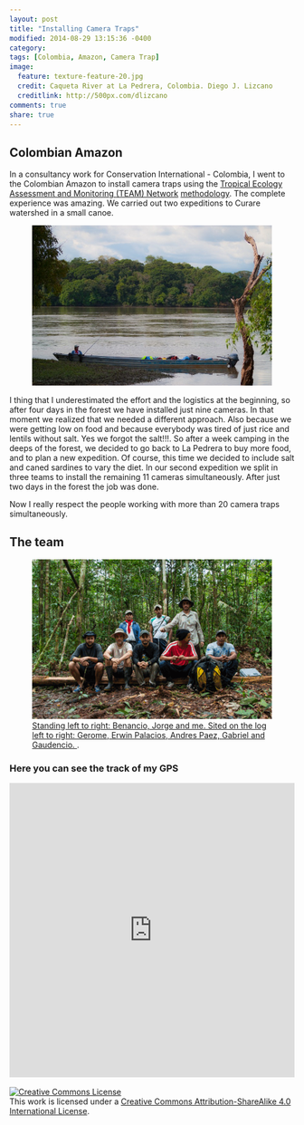 ```yaml
---
layout: post
title: "Installing Camera Traps"
modified: 2014-08-29 13:15:36 -0400
category:
tags: [Colombia, Amazon, Camera Trap]
image:
  feature: texture-feature-20.jpg
  credit: Caqueta River at La Pedrera, Colombia. Diego J. Lizcano
  creditlink: http://500px.com/dlizcano
comments: true
share: true
---
```


## Colombian Amazon
In a consultancy work for Conservation International - Colombia, I went to the Colombian Amazon to install camera traps using the [Tropical Ecology Assessment and Monitoring (TEAM) Network](http://www.teamnetwork.org/) [methodology](http://www.teamnetwork.org/protocols/bio/terrestrial-vertebrate). The complete experience was amazing. We carried out two expeditions to Curare watershed in a small canoe. 

<figure>
  <a href="/images/Amazon/Canoa.jpg"><img src="/images/Amazon/Canoa.jpg"></a>
</figure>

I thing that I underestimated the effort and the logistics at the beginning, so after four days in the forest we have installed just nine cameras. In that moment we realized that we needed a different approach. Also because we were getting low on food and because everybody was tired of just rice and lentils without salt. Yes we forgot the salt!!!. So after a week camping in the deeps of the forest, we decided to go back to La Pedrera to buy more food, and to plan a new expedition. Of course, this time we decided to include salt and caned sardines to vary the diet. In our second expedition we split in three teams to install the remaining 11 cameras simultaneously. After just two days in the forest the job was done. 

Now I really respect the people working with more than 20 camera traps simultaneously. 

## The team
<figure>
  <a href="/images/Amazon/Curare_people.gif"><img src="/images/Amazon/Curare_people.gif"></a>
  <figcaption><a href="https://www.flickr.com/photos/diegolizcano/sets/72157646591226468/" title="More pictures on Flickr">Standing left to right: Benancio, Jorge and me. Sited on the log left to right: Gerome, Erwin Palacios, Andres Paez, Gabriel and Gaudencio.
</a>.</figcaption>

</figure>

### Here you can see the track of my GPS

<iframe width='100%' height='520' frameborder='0' src='http://dlizcano.cartodb.com/viz/54da3158-2faf-11e4-94b1-0e230854a1cb/embed_map' allowfullscreen webkitallowfullscreen mozallowfullscreen oallowfullscreen msallowfullscreen></iframe>

<a rel="license" href="http://creativecommons.org/licenses/by-sa/4.0/"><img alt="Creative Commons License" style="border-width:0" src="http://i.creativecommons.org/l/by-sa/4.0/88x31.png" /></a><br />This work is licensed under a <a rel="license" href="http://creativecommons.org/licenses/by-sa/4.0/">Creative Commons Attribution-ShareAlike 4.0 International License</a>.